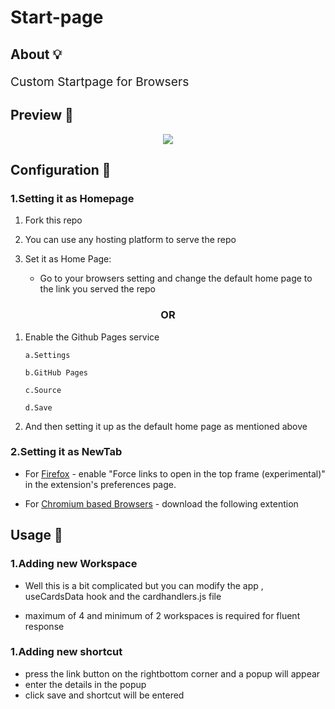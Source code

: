 <h1 align="left">Start-page</h1>

<h2 align="left">About 💡</h2>
 
<p style=" font-size: 1.2rem" align="left">Custom Startpage for Browsers</p>

###

<h2 align="left">Preview 📸</h2>

<div align="center">
  <img src="startpage.png"  />
</div>

<h2 align="left">Configuration 🚀</h2>

<h3 align="left">1.Setting it as Homepage</h3>

1. Fork this repo

2. You can use any hosting platform to serve the repo

3. Set it as Home Page:

   -  Go to your browsers setting and change the default home page to the link you served the repo

  <h3 align="middle">OR</h3>

1. Enable the Github Pages service

   `a.Settings`

   `b.GitHub Pages`

   `c.Source `

   `d.Save`

2. And then setting it up as the default home page as mentioned above

<h3 align="left">2.Setting it as NewTab</h4>

-  For [Firefox](https://addons.mozilla.org/en-US/firefox/addon/custom-new-tab-page/?src=search) - enable "Force links to open in the top frame (experimental)" in the extension's preferences page.

-  For [Chromium based Browsers](https://chrome.google.com/webstore/detail/custom-new-tab-url/mmjbdbjnoablegbkcklggeknkfcjkjia) - download the following extention



<h2 align="left">Usage 🚀</h2>

<h3 align="left">1.Adding new Workspace</h3>

   - Well this is a bit complicated but you can modify the app ,        
     useCardsData hook and the cardhandlers.js file

   - maximum of 4 and minimum of 2 workspaces is required for 
     fluent response






<h3 align="left">1.Adding new shortcut</h3>

   - press the link button on the rightbottom corner and a popup will appear 
   - enter the details in the popup
   - click save and shortcut will be entered

## 
